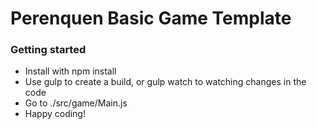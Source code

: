 # Perenquen Basic Game Template

### Getting started

  - Install with npm install
  - Use gulp to create a build, or gulp watch to watching changes in the code
  - Go to ./src/game/Main.js
  - Happy coding!
